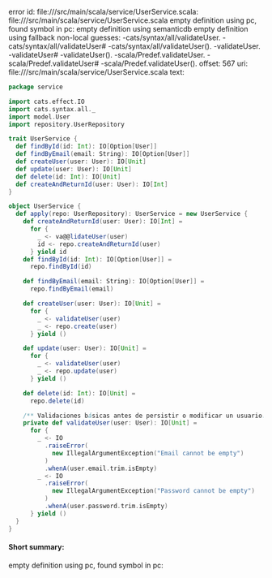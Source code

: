 error id: file://<WORKSPACE>/src/main/scala/service/UserService.scala:
file://<WORKSPACE>/src/main/scala/service/UserService.scala
empty definition using pc, found symbol in pc: 
empty definition using semanticdb
empty definition using fallback
non-local guesses:
	 -cats/syntax/all/validateUser.
	 -cats/syntax/all/validateUser#
	 -cats/syntax/all/validateUser().
	 -validateUser.
	 -validateUser#
	 -validateUser().
	 -scala/Predef.validateUser.
	 -scala/Predef.validateUser#
	 -scala/Predef.validateUser().
offset: 567
uri: file://<WORKSPACE>/src/main/scala/service/UserService.scala
text:
```scala
package service

import cats.effect.IO
import cats.syntax.all._
import model.User
import repository.UserRepository

trait UserService {
  def findById(id: Int): IO[Option[User]]
  def findByEmail(email: String): IO[Option[User]]
  def createUser(user: User): IO[Unit]
  def update(user: User): IO[Unit]
  def delete(id: Int): IO[Unit]
  def createAndReturnId(user: User): IO[Int]
}

object UserService {
  def apply(repo: UserRepository): UserService = new UserService {
    def createAndReturnId(user: User): IO[Int] =
      for {
        _ <- va@@lidateUser(user)
        id <- repo.createAndReturnId(user)
      } yield id
    def findById(id: Int): IO[Option[User]] =
      repo.findById(id)

    def findByEmail(email: String): IO[Option[User]] =
      repo.findByEmail(email)

    def createUser(user: User): IO[Unit] =
      for {
        _ <- validateUser(user)
        _ <- repo.create(user)
      } yield ()

    def update(user: User): IO[Unit] =
      for {
        _ <- validateUser(user)
        _ <- repo.update(user)
      } yield ()

    def delete(id: Int): IO[Unit] =
      repo.delete(id)

    /** Validaciones básicas antes de persistir o modificar un usuario. */
    private def validateUser(user: User): IO[Unit] =
      for {
        _ <- IO
          .raiseError(
            new IllegalArgumentException("Email cannot be empty")
          )
          .whenA(user.email.trim.isEmpty)
        _ <- IO
          .raiseError(
            new IllegalArgumentException("Password cannot be empty")
          )
          .whenA(user.password.trim.isEmpty)
      } yield ()
  }
}

```


#### Short summary: 

empty definition using pc, found symbol in pc: 